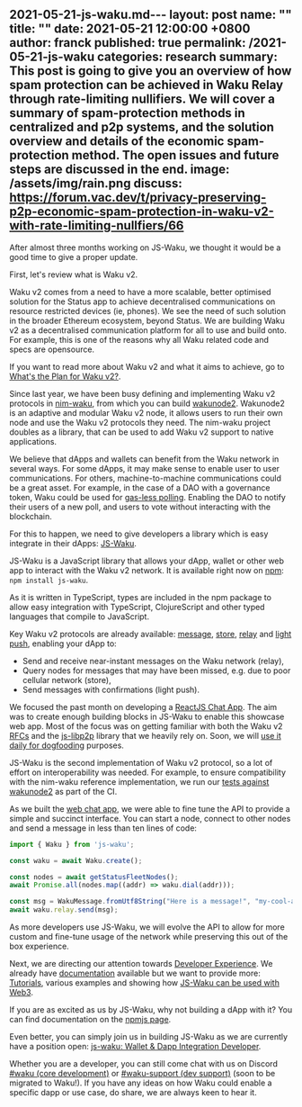 2021-05-21-js-waku.md---
layout: post
name:  ""
title:  ""
date:   2021-05-21 12:00:00 +0800
author: franck
published: true
permalink: /2021-05-21-js-waku
categories: research
summary: This post is going to give you an overview of how spam protection can be achieved in Waku Relay through rate-limiting nullifiers. We will cover a summary of spam-protection methods in centralized and p2p systems, and the solution overview and details of the economic spam-protection method. The open issues and future steps are discussed in the end.
image: /assets/img/rain.png
discuss: https://forum.vac.dev/t/privacy-preserving-p2p-economic-spam-protection-in-waku-v2-with-rate-limiting-nullfiers/66
---

After almost three months working on JS-Waku,
we thought it would be a good time to give a proper update.

<!-- Waku v2 is built for Status and Ethereum ecosystem -->

First, let's review what is Waku v2.

Waku v2 comes from a need to have a more scalable, better optimised solution for the Status app to achieve decentralised
communications on resource restricted devices (ie, phones).
We see the need of such solution in the broader Ethereum ecosystem, beyond Status.
We are building Waku v2 as a decentralised communication platform for all to use and build onto.
For example, this is one of the reasons why all Waku related code and specs are opensource.

If you want to read more about Waku v2 and what it aims to achieve,
go to [What's the Plan for Waku v2?](/waku-v2-plan).

<!-- present waku v2 ecosystem pre js-waku, ie, wakunode2 -->

Since last year, we have been busy defining and implementing Waku v2 protocols in [nim-waku](https://github.com/status-im/nim-waku),
from which you can build [wakunode2](https://github.com/status-im/nim-waku#wakunode).
Wakunode2 is an adaptive and modular Waku v2 node,
it allows users to run their own node and use the Waku v2 protocols they need.
The nim-waku project doubles as a library, that can be used to add Waku v2 support to native applications.

<!-- present the gap js-waku is trying to fill -->

We believe that dApps and wallets can benefit from the Waku network in several ways.
For some dApps, it may make sense to enable user to user communications.
For others, machine-to-machine communications could be a great asset.
For example, in the case of a DAO with a governance token,
Waku could be used for [gas-less polling](https://twitter.com/ethstatus/status/1293963402705018881?s=20).
Enabling the DAO to notify their users of a new poll, and users to vote without interacting with the blockchain.

<!-- explain how js-waku is filling the gap -->

For this to happen, we need to give developers a library which is easy integrate in their dApps:
[JS-Waku](https://github.com/status-im/js-waku).

<!-- explain what we have achieved so far: more on the journey? -->

JS-Waku is a JavaScript library that allows your dApp, wallet or other web app to interact with the Waku v2 network.
It is available right now on [npm](https://www.npmjs.com/package/js-waku): `npm install js-waku`.

As it is written in TypeScript, types are included in the npm package to allow easy integration with TypeScript, ClojureScript and other typed languages that compile to JavaScript.

Key Waku v2 protocols are already available:
[message](https://rfc.vac.dev/spec/14/), [store](https://rfc.vac.dev/spec/13/), [relay](https://rfc.vac.dev/spec/11/) and [light push](https://rfc.vac.dev/spec/19/),
enabling your dApp to:

- Send and receive near-instant messages on the Waku network (relay),
- Query nodes for messages that may have been missed, e.g. due to poor cellular network (store),
- Send messages with confirmations (light push).

We focused the past month on developing a [ReactJS Chat App](https://status-im.github.io/js-waku/).
The aim was to create enough building blocks in JS-Waku to enable this showcase web app.
Most of the focus was on getting familiar with both the Waku v2 [RFCs](https://rfc.vac.dev/)
and the [js-libp2p](https://github.com/libp2p/js-libp2p) library that we heavily rely on.
Soon, we will [use it daily for dogfooding](https://github.com/status-im/nim-waku/issues/399) purposes.

JS-Waku is the second implementation of Waku v2 protocol,
so a lot of effort on interoperability was needed.
For example, to ensure compatibility with the nim-waku reference implementation,
we run our [tests against wakunode2](https://github.com/status-im/js-waku/blob/90c90dea11dfd1277f530cf5d683fb92992fe141/src/lib/waku_relay/index.spec.ts#L137) as part of the CI.

As we built the [web chat app](https://github.com/status-im/js-waku/tree/main/examples/web-chat),
we were able to fine tune the API to provide a simple and succinct interface.
You can start a node, connect to other nodes and send a message in less than ten lines of code:

```javascript
import { Waku } from 'js-waku';

const waku = await Waku.create();

const nodes = await getStatusFleetNodes();
await Promise.all(nodes.map((addr) => waku.dial(addr)));

const msg = WakuMessage.fromUtf8String("Here is a message!", "my-cool-app")
await waku.relay.send(msg);
```

As more developers use JS-Waku, we will evolve the API to allow for more custom and fine-tune usage of the network
while preserving this out of the box experience.

<!-- explain what is next for js-waku -->

Next, we are directing our attention towards [Developer Experience](https://github.com/status-im/js-waku/issues/68).
We already have [documentation](https://www.npmjs.com/package/js-waku) available but we want to provide more:
[Tutorials](https://github.com/status-im/js-waku/issues/56), various examples and showing how [JS-Waku can be used with Web3](https://github.com/status-im/js-waku/issues/72).

<!-- explain where can people use js-waku -->

If you are as excited as us by JS-Waku, why not building a dApp with it?
You can find documentation on the [npmjs page](https://www.npmjs.com/package/js-waku).

Even better, you can simply join us in building JS-Waku as we are currently have a position open:
[js-waku: Wallet & Dapp Integration Developer](https://status.im/our_team/jobs.html?gh_jid=3157894).

Whether you are a developer, you can still come chat with us on Discord [#waku (core development)](https://discord.gg/uWbdCmFU) or [#waku-support (dev support)](https://discord.gg/VChNsDdj) (soon to be migrated to Waku!).
If you have any ideas on how Waku could enable a specific dapp or use case, do share, we are always keen to hear it.

<!-- explain how people can help: use it or even propose ideas -->

<!-- mention JD -->
